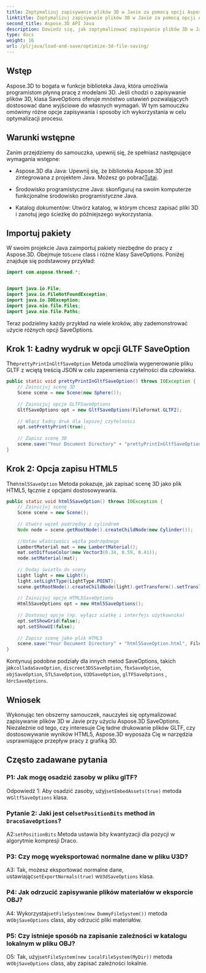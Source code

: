 ```yaml
---
title: Zoptymalizuj zapisywanie plików 3D w Javie za pomocą opcji Aspose.3D SaveOptions
linktitle: Zoptymalizuj zapisywanie plików 3D w Javie za pomocą opcji Aspose.3D SaveOptions
second_title: Aspose.3D API Java
description: Dowiedz się, jak zoptymalizować zapisywanie plików 3D w Javie za pomocą Aspose.3D SaveOptions. Zwiększ wydajność i dostosuj wyniki bez wysiłku.
type: docs
weight: 16
url: /pl/java/load-and-save/optimize-3d-file-saving/
---
```

## Wstęp

Aspose.3D to bogata w funkcje biblioteka Java, która umożliwia programistom płynną pracę z modelami 3D. Jeśli chodzi o zapisywanie plików 3D, klasa SaveOptions oferuje mnóstwo ustawień pozwalających dostosować dane wyjściowe do własnych wymagań. W tym samouczku omówimy różne opcje zapisywania i sposoby ich wykorzystania w celu optymalizacji procesu.

## Warunki wstępne

Zanim przejdziemy do samouczka, upewnij się, że spełniasz następujące wymagania wstępne:

-  Aspose.3D dla Java: Upewnij się, że biblioteka Aspose.3D jest zintegrowana z projektem Java. Możesz go pobrać[Tutaj](https://releases.aspose.com/3d/java/).

- Środowisko programistyczne Java: skonfiguruj na swoim komputerze funkcjonalne środowisko programistyczne Java.

- Katalog dokumentów: Utwórz katalog, w którym chcesz zapisać pliki 3D i zanotuj jego ścieżkę do późniejszego wykorzystania.

## Importuj pakiety

 W swoim projekcie Java zaimportuj pakiety niezbędne do pracy z Aspose.3D. Obejmuje to`Scene` class i różne klasy SaveOptions. Poniżej znajduje się podstawowy przykład:

```java
import com.aspose.threed.*;


import java.io.File;
import java.io.FileNotFoundException;
import java.io.IOException;
import java.nio.file.Files;
import java.nio.file.Paths;
```

Teraz podzielmy każdy przykład na wiele kroków, aby zademonstrować użycie różnych opcji SaveOptions.

## Krok 1: Ładny wydruk w opcji GLTF SaveOption

 The`prettyPrintInGltfSaveOption` Metoda umożliwia wygenerowanie pliku GLTF z wciętą treścią JSON w celu zapewnienia czytelności dla człowieka.

```java
public static void prettyPrintInGltfSaveOption() throws IOException {
    // Zainicjuj scenę 3D
    Scene scene = new Scene(new Sphere());
    
    // Zainicjuj opcje GLTFSaveOptions
    GltfSaveOptions opt = new GltfSaveOptions(FileFormat.GLTF2);
    
    // Włącz ładny druk dla lepszej czytelności
    opt.setPrettyPrint(true);
    
    // Zapisz scenę 3D
    scene.save("Your Document Directory" + "prettyPrintInGltfSaveOption.gltf", opt);
}
```

## Krok 2: Opcja zapisu HTML5

 The`html5SaveOption` Metoda pokazuje, jak zapisać scenę 3D jako plik HTML5, łącznie z opcjami dostosowywania.

```java
public static void html5SaveOption() throws IOException {
    // Zainicjuj scenę
    Scene scene = new Scene();
    
    // Utwórz węzeł podrzędny z cylindrem
    Node node = scene.getRootNode().createChildNode(new Cylinder());
    
    //Ustaw właściwości węzła podrzędnego
    LambertMaterial mat = new LambertMaterial();
    mat.setDiffuseColor(new Vector3(0.34, 0.59, 0.41));
    node.setMaterial(mat);
    
    // Dodaj światło do sceny
    Light light = new Light();
    light.setLightType(LightType.POINT);
    scene.getRootNode().createChildNode(light).getTransform().setTranslation(10, 0, 10);
    
    // Zainicjuj opcje HTML5SaveOptions
    Html5SaveOptions opt = new Html5SaveOptions();
    
    // Dostosuj opcje (np. wyłącz siatkę i interfejs użytkownika)
    opt.setShowGrid(false);
    opt.setShowUI(false);
    
    // Zapisz scenę jako plik HTML5
    scene.save("Your Document Directory" + "html5SaveOption.html", FileFormat.HTML5);
}
```

 Kontynuuj podobne podziały dla innych metod SaveOptions, takich jak`colladaSaveOption`, `discreet3DSSaveOption`, `fbxSaveOption`, `objSaveOption`, `STLSaveOption`, `U3DSaveOption`, `glTFSaveOptions` , I`drcSaveOptions`.

## Wniosek

Wykonując ten obszerny samouczek, nauczyłeś się optymalizować zapisywanie plików 3D w Javie przy użyciu Aspose.3D SaveOptions. Niezależnie od tego, czy interesuje Cię ładne drukowanie plików GLTF, czy dostosowywanie wyników HTML5, Aspose.3D wyposaża Cię w narzędzia usprawniające przepływ pracy z grafiką 3D.

## Często zadawane pytania

### P1: Jak mogę osadzić zasoby w pliku glTF?

 Odpowiedź 1: Aby osadzić zasoby, użyj`setEmbedAssets(true)` metoda w`GltfSaveOptions` klasa.

###  Pytanie 2: Jaki jest cel`setPositionBits` method in `DracoSaveOptions`?

 A2:`setPositionBits` Metoda ustawia bity kwantyzacji dla pozycji w algorytmie kompresji Draco.

### P3: Czy mogę wyeksportować normalne dane w pliku U3D?

 A3: Tak, możesz eksportować normalne dane, ustawiając`setExportNormals(true)` w`U3dSaveOptions` klasa.

### P4: Jak odrzucić zapisywanie plików materiałów w eksporcie OBJ?

A4: Wykorzystaj`setFileSystem(new DummyFileSystem())` metoda w`ObjSaveOptions` class, aby odrzucić pliki materiałów.

### P5: Czy istnieje sposób na zapisanie zależności w katalogu lokalnym w pliku OBJ?

 O5: Tak, użyj`setFileSystem(new LocalFileSystem(MyDir))` metoda w`ObjSaveOptions` class, aby zapisać zależności lokalnie.